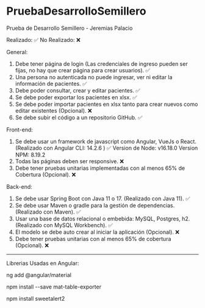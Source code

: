 # PruebaDesarrolloSemillero
Prueba de Desarrollo Semillero - Jeremias Palacio

Realizado: ✅ No Realizado: ❌  

General:
1. Debe tener página de login (Las credenciales de ingreso pueden ser fijas, no hay
que crear página para crear usuarios). ✅
2. Una persona no autenticada no puede ingresar, ver ni editar la información de
pacientes. ✅
3. Debe poder consultar, crear y editar pacientes. ✅
4. Se debe poder exportar los pacientes en xlsx. ✅
5. Se debe poder importar pacientes en xlsx tanto para crear nuevos como editar
existentes (Opcional). ❌
6. Se debe subir el código a un repositorio GitHub. ✅

Front-end:
1. Se debe usar un framework de javascript como Angular, VueJs o React. (Realizado con Angular CLI: 14.2.6 ) ✅ Version de Node: v16.18.0 Version NPM: 8.19.2 
2. Todas las páginas deben ser responsive. ❌
3. Debe tener pruebas unitarias implementadas con al menos 65% de Cobertura
(Opcional). ❌

Back-end:
1. Se debe usar Spring Boot con Java 11 o 17. (Realizado con Java 11). ✅
2. Se debe usar Maven o gradle para la gestión de dependencias. (Realizado con Maven). ✅
3. Usar una base de datos relacional o embebida: MySQL, Postgres, h2. (Realizado con MySQL Workbench). ✅
4. El modelo se debe auto crear al iniciar la aplicación (Opcional). ❌
5. Debe tener pruebas unitarias con al menos 65% de cobertura (Opcional). ❌

--------------------------------------------------------------------------------------------------------------------------------------------------------------
Librerias Usadas en Angular:

ng add @angular/material

npm install --save mat-table-exporter

npm install sweetalert2
